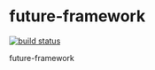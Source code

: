# future-framework

[![build status](https://travis-ci.org/peterchenhdu/future-framework.svg?branch=master)](https://travis-ci.org/peterchenhdu/future-framework)

future-framework
